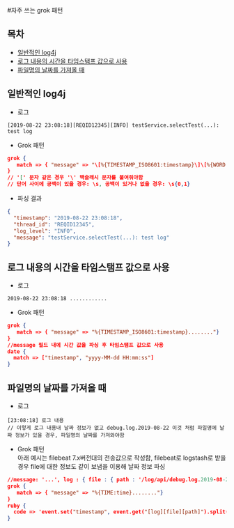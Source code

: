 #자주 쓰는 grok 패턴

## 목차
- [일반적인 log4j](#일반적인-log4j)
- [로그 내용의 시간을 타임스탬프 값으로 사용](#로그-내용의-시간을-타임스탬프-값으로-사용)
- [파일명의 날짜를 가져올 때](#파일명의-날짜를-가져올-때)

## 일반적인 log4j
- 로그
```
[2019-08-22 23:08:18][REQID12345][INFO] testService.selectTest(...): test log
```
- Grok 패턴
``` json
grok {
   match => { "message" => "\[%{TIMESTAMP_ISO8601:timestamp}\]\[%{WORD:thread_id}\]\[%{LOGLEVEL:log_level}\]\s%{GREEDYDATA:message}"}
}
// '[' 문자 같은 경우 '\' 백슬래시 문자를 붙여줘야함
// 단어 사이에 공백이 있을 경우: \s, 공백이 있거나 없을 경우: \s{0,1}
```
- 파싱 결과
``` json
{
  "timestamp": "2019-08-22 23:08:18",
  "thread_id": "REQID12345",
  "log_level": "INFO",
  "message": "testService.selectTest(...): test log"
}
```

## 로그 내용의 시간을 타임스탬프 값으로 사용
- 로그
```
2019-08-22 23:08:18 ............
```
- Grok 패턴
``` json
grok {
   match => { "message" => "%{TIMESTAMP_ISO8601:timestamp}........"}
}
//message 필드 내에 시간 값을 파싱 후 타임스탬프 값으로 사용
date {
  match => ["timestamp", "yyyy-MM-dd HH:mm:ss"]
}
```

## 파일명의 날짜를 가져올 때
- 로그
```
[23:08:18] 로그 내용
// 이렇게 로그 내용내 날짜 정보가 없고 debug.log.2019-08-22 이것 처럼 파일명에 날짜 정보가 있을 경우, 파일명의 날짜를 가져와야함 
```
- Grok 패턴\
아래 예시는 filebeat 7.x버전대의 전송값으로 작성함, filebeat로 logstash로 받을 경우 file에 대한 정보도 같이 보냄을 이용해 날짜 정보 파싱
``` json
//message: '...', log : { file : { path : '/log/api/debug.log.2019-08-22' } ..} ..}, .. 이런식으로 전송되었을 때
grok {
   match => { "message" => "%{TIME:time}........"}
}
ruby {
  code => 'event.set("timestamp", event.get("[log][file][path]").split("/").last.split(".").last[0..9]+" "+event.get("time"))'
}
```

